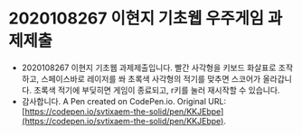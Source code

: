 # 2020108267 이현지 기초웹 우주게임 과제제출
* 2020108267 이현지 기초웹 과제제출입니다.
  빨간 사각형을 키보드 화살표로 조작하고, 스페이스바로 레이저를 쏴 초록색 사각형의 적기를 맞추면 스코어가 올라갑니다.
  초록색 적기에 부딪히면 게임이 종료되고, r키를 눌러 재시작할 수 있습니다. 
* 감사합니다. 
A Pen created on CodePen.io. Original URL: [https://codepen.io/svtixaem-the-solid/pen/KKJEbpe](https://codepen.io/svtixaem-the-solid/pen/KKJEbpe).


